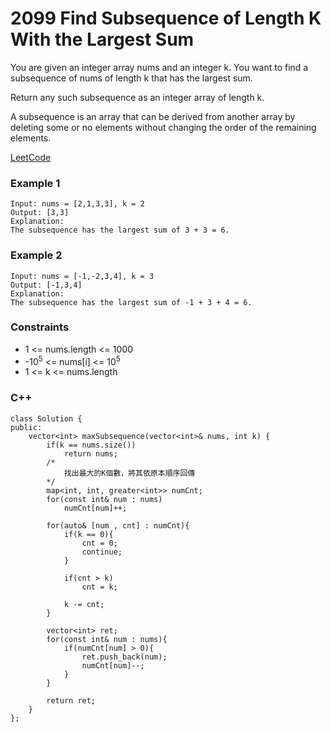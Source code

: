 # 2099 Find Subsequence of Length K With the Largest Sum

You are given an integer array nums and an integer k. You want to find a subsequence of nums of length k that has the largest sum.

Return any such subsequence as an integer array of length k.

A subsequence is an array that can be derived from another array by deleting some or no elements without changing the order of the remaining elements.

 

[LeetCode](https://leetcode.cn/problems/find-subsequence-of-length-k-with-the-largest-sum/)

### Example 1

```
Input: nums = [2,1,3,3], k = 2
Output: [3,3]
Explanation:
The subsequence has the largest sum of 3 + 3 = 6.
```

### Example 2

```
Input: nums = [-1,-2,3,4], k = 3
Output: [-1,3,4]
Explanation: 
The subsequence has the largest sum of -1 + 3 + 4 = 6.
```

### Constraints

* 1 <= nums.length <= 1000
* -10<sup>5</sup> <= nums[i] <= 10<sup>5</sup>
* 1 <= k <= nums.length

### C++ 

```
class Solution {
public:
    vector<int> maxSubsequence(vector<int>& nums, int k) {
        if(k == nums.size())
            return nums;
        /*
            找出最大的K個數，將其依原本順序回傳
        */
        map<int, int, greater<int>> numCnt;
        for(const int& num : nums)
            numCnt[num]++;

        for(auto& [num , cnt] : numCnt){
            if(k == 0){
                cnt = 0;
                continue;
            }

            if(cnt > k)
                cnt = k;

            k -= cnt;
        }

        vector<int> ret;
        for(const int& num : nums){
            if(numCnt[num] > 0){
                ret.push_back(num);
                numCnt[num]--;
            }
        }
            
        return ret;        
    }
};
```